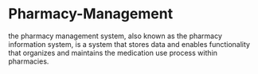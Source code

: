 # Pharmacy-Management
the pharmacy management system, also known as the pharmacy information system, is a system that stores data and enables functionality that organizes and maintains the medication use process within pharmacies.
